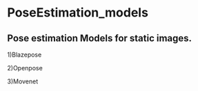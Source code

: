 # PoseEstimation_models

## Pose estimation Models for static images.

1)Blazepose

2)Openpose

3)Movenet
